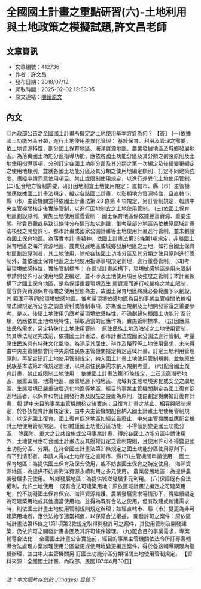 # 全國國土計畫之重點研習(六)-土地利用與土地政策之模擬試題,許文昌老師

## 文章資訊
- 文章編號：412736
- 作者：許文昌
- 發布日期：2018/07/12
- 爬取時間：2025-02-02 13:53:05
- 原文連結：[閱讀原文](https://real-estate.get.com.tw/Columns/detail.aspx?no=412736)

## 內文
◎內政部公告之全國國土計畫所擬定之土地使用基本方針為何？
【答】
(一)依據國土功能分區分類，進行土地使用差異化管理：
基於保育、利用及管理之需要，依土地資源特性，劃分國土保育地區、海洋資源地區、農業發展地區及城鄉發展地區。為落實國土功能分區指導功能，應依各國土功能分區及其分類之劃設原則及土地使用指導事項，分別訂定各國土功能分區及其分類之第一次編定及後續變更編定之使用地類別，並就各國土功能分區及其分類之使用地編定類別，訂定不同建築強度、應經申請同意使用項目、禁止或限制使用規定，以進行差異化土地使用管制。
(二)配合地方管制需要，研訂因地制宜土地使用規定：
直轄市、縣（市）主管機關應依據國土計畫法規定，擬定各該國土計畫，以彰顯地方資源特性，且直轄市、縣（市）主管機關並得依國土計畫法第 23 條第 4 項規定，另訂管制規定，報請中央主管機關核定後實施管制，以進行因地制宜之土地使用管制。
(三)依國土保育地區劃設原則，實施土地使用重疊管制：
國土保育地區係依據豐富資源、重要生態、珍貴景觀或易致災條件分布情形加以劃設，惟考量部分地區係依據原區域計畫法核發之開發許可、都市計畫或國家公園計畫等土地使用計畫進行管制，並未劃設為國土保育地區。為落實本計 畫精神，依國土計畫法第23條第1項規定，非屬國土保育地區之海洋資源地區、農業發展地區或城鄉發展地區之土地，如符合國土保育地區劃設原則者，其土地使用，除按各該國土功能分區及其分類之使用原則進行管制外，並依國土保育地區之土地使用指導事項規定辦理，進行重疊管制。
(四)考量環境敏感特性，實施管制標準：
在區域計畫架構下，環境敏感地區是用來限制申請開發許可及使用地變更編定，並不涉及土地使用項目及強度之管制；本計畫架構下之國土保育地區，是為保護重要環境及生 態資源而進行較嚴格之禁止限制，僅容許與資源保育有關之使用型態為主，故國土保育地區將就必要範圍予以劃設，其 範圍不等同於環境敏感地區。惟考量環境敏感地區為目的事業主管機關依據相關法律規定所公告之調查資料或管制事項，亦為國土規劃及土地開發審議之重要參考，是以，後續土地使用仍應考量環境敏感特性，不論劃歸何種國土功能分 區分類，仍應依其土地環境特性，採取適當的因應作為，實施管制標準。
(五)因應原住民族需求，另定特殊化土地使用管制：
原住民族土地及海域之土地使用管制，於其專法制定完成前，依據國土計畫法、都市計畫法或國家公園法進行管制。考量原住民族具有特殊文化風俗，為滿足其居住、耕作及殯葬等土地使用需求，未來得由中央主管機關會同中央原住民族主管機關擬定特定區域計畫，訂定土地利用管理原則，再配合研訂土地使用管制規定，納入國土計畫土地使用管制規則，並依原住民族基本法第21條規定辦理，以將原住民族需求納入規劃考量。
(六)配合國土復育計畫，禁止或限制土地使用：
依據國土計畫法第35條規定，土石流高潛勢地區、嚴重山崩、地滑地區、嚴重地層下陷地區、流域有生態環境劣化或安全之虞地區、生態環境已嚴重破壞退化地區等地區，經目的事業主管機關劃定為國土復育促進地區者，以保育和禁止開發行為及設施之設置為原則，並由劃定機關擬訂復育計畫，報 請中央目的事業主管機關核定後實施；且復育計畫之禁止、相容與限制規定，於各該復育計畫核定後，由中央主管機關配合納入國土計畫土地使用管制規則，以促進國土復育。國土復育促進地區如經公告廢止，中央主管機關並應配合檢討土地使用管制規定。
(七)維護國土功能分區功能，不得個別變更國土功能分區：
除國防、重大之公共設施或公用事業計畫，得於各國土功能分區申請使用外，土地使用應符合國土計畫法及其授權訂定之管制規則，且使用許可不得變更國土功能分區、分類。在符合國土計畫法第21條規定之國土功能分區使用原則下，有下列情形者，申請人得向土地所在之直轄市、縣(市)主管機關申請使用：
國土保育地區：為提供國土保育及保安使用，或不妨害國土保育之特定使用。
海洋資源地區：為提供不妨害海洋資源永續利用之多元使用。
農業發展地區：為提供農業發展多元使用。
城鄉發展地區：為提供城鄉發展多元利用。
(八)保障既有合法權利，允許土地使用：
既有合法可建築用地：原依區域計畫法編定之可建築用地，於不妨礙國土保育保安、海洋資源維護、農業發展需求等情形下，得繼續編定為可建築用地或其他適當使用地，並得為既有合法之使用，但有改建或新建需求時，則依國土計畫土地使用管制規則規定辦理；如經直轄市、縣（市）變更為非可建築用地者，應依法給予適當補償，以保障合法權益。
開發許可之案件：原依區域計畫法第15條之1第1項第2款規定取得開發許可之案件，其使用管制及開發建築，仍依許可之開發計畫書圖及其許可條件辦理。
(九)配合目的事業需求，專案輔導合法化：
全國國土計畫公告實施前，經目的事業主管機關依法令所訂專案輔導合法處理方案辦理使用分區變更或使用地變更編定案件，得於各該輔導期限內繼續辦理，並由中央主管機關另 訂國土功能分區分類相關土地使用管制規定。
【資料來源：全國國土計畫，內政部，民國107年4月30日】

---
*注：本文圖片存放於 ./images/ 目錄下*
